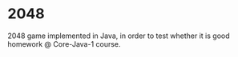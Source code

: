2048
====

2048 game implemented in Java, in order to test whether it is good homework @ Core-Java-1 course.
